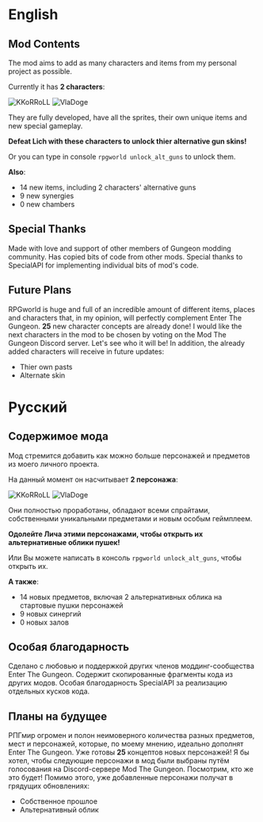 
# **English**
## Mod Contents
The mod aims to add as many characters and items from my personal project as possible.

Currently it has **2 characters**:

![KKoRRoLL](https://i.ibb.co/Ybkg4BL/ezgif-com-resize-1.gif) ![VlaDoge](https://i.ibb.co/Xz7WyZT/ezgif-com-resize-2.gif)

They are fully developed, have all the sprites, their own unique items and new special gameplay.

**Defeat Lich with these characters to unlock thier alternative gun skins!**

Or you can type in console `rpgworld unlock_alt_guns` to unlock them.

**Also**:
- 14 new items, including 2 characters' alternative guns 
- 9 new synergies
- 0 new chambers

## Special Thanks
 Made with love and support of other members of Gungeon modding community. Has copied bits of code from other mods. Special thanks to SpecialAPI for implementing individual bits of mod's code.
 
## Future Plans
RPGworld is huge and full of an incredible amount of different items, places and characters that, in my opinion, will perfectly complement Enter The Gungeon. **25** new character concepts are already done! I would like the next characters in the mod to be chosen by voting on the Mod The Gungeon Discord server. Let's see who it will be!
In addition, the already added characters will receive in future updates:
- Thier own pasts
- Alternate skin

# **Русский**
## Содержимое мода
Мод стремится добавить как можно больше персонажей и предметов из моего личного проекта.

На данный момент он насчитывает **2 персонажа**:

![KKoRRoLL](https://i.ibb.co/Ybkg4BL/ezgif-com-resize-1.gif) ![VlaDoge](https://i.ibb.co/Xz7WyZT/ezgif-com-resize-2.gif)

Они полностью проработаны, обладают всеми спрайтами, собственными уникальными предметами и новым особым геймплеем.

**Одолейте Лича этими персонажами, чтобы открыть их альтернативные облики пушек!**

Или Вы можете написать в консоль `rpgworld unlock_alt_guns`, чтобы открыть их.

**А также**:
- 14 новых предметов, включая 2 альтернативных облика на стартовые пушки персонажей
- 9 новых синергий
- 0 новых залов

## Особая благодарность
 Сделано с любовью и поддержкой других членов моддинг-сообщества Enter The Gungeon. Содержит скопированные фрагменты кода из других модов. Особая благодарность SpecialAPI за реализацию отдельных кусков кода.
 
## Планы на будущее
РПГмир огромен и полон неимоверного количества разных предметов, мест и персонажей, которые, по моему мнению, идеально дополнят Enter The Gungeon. Уже готовы **25** концептов новых персонажей! Я бы хотел, чтобы следующие персонажи в мод были выбраны путём голосования на Discord-сервере Mod The Gungeon. Посмотрим, кто же это будет!
Помимо этого, уже добавленные персонажи получат в грядущих обновлениях:
- Собственное прошлое
- Альтернативный облик